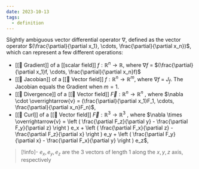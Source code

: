 ```yaml
---
date: 2023-10-13
tags:
  - definition
---
```

Slightly ambiguous vector differential operator $\nabla$, defined as the vector operator $(\frac{\partial}{\partial x_1}, \cdots, \frac{\partial}{\partial x_n})$, which can represent a few different operations:
- [[📘 Gradient]] of a [[scalar field]] $f: \mathbb{R}^n \rightarrow \mathbb{R}$, where  $\nabla f$ = $(\frac{\partial}{\partial x_1}f, \cdots, \frac{\partial}{\partial x_n}f)$
- [[📘 Jacobian]] of a [[📘 Vector field]] $f: \mathbb{R}^n \rightarrow \mathbb{R}^m$, where  $\nabla f$ = $J_f$. The Jacobian equals the Gradient when $m=1$.
- [[📘 Divergence]] of a [[📘 Vector field]] $\overrightarrow{F} : \mathbb{R}^n \rightarrow \mathbb{R}^n$ , where $\nabla \cdot \overrightarrow{v} = (\frac{\partial}{\partial x_1}F_1, \cdots, \frac{\partial}{\partial x_n}F_n)$,
- [[📘 Curl]] of a [[📘 Vector field]] $\overrightarrow{F} : \mathbb{R}^3 \rightarrow \mathbb{R}^3$ , where $\nabla \times \overrightarrow{v} = \left ( \frac{\partial F_z}{\partial y} - \frac{\partial F_y}{\partial z} \right ) e_x + \left ( \frac{\partial F_x}{\partial z} - \frac{\partial F_z}{\partial x} \right ) e_y + \left ( \frac{\partial F_y}{\partial x} - \frac{\partial F_x}{\partial y} \right ) e_z$,

>[!info]-
> $e_x, e_y, e_z$ are the 3 vectors of length $1$ along the $x, y, z$ axis, respectively